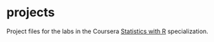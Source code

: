 # projects

Project files for the labs in the Coursera [Statistics with R](https://www.coursera.org/specializations/statistics) specialization.